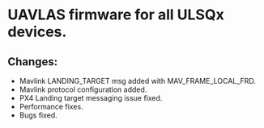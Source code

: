 # UAVLAS firmware for all ULSQx devices.
## Changes: 
* Mavlink LANDING_TARGET msg added with MAV_FRAME_LOCAL_FRD.
* Mavlink protocol configuration added.
* PX4 Landing target messaging issue fixed.
* Performance fixes.
* Bugs fixed.
